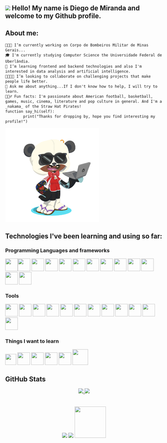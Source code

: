 ## <img src="https://media.giphy.com/media/hvRJCLFzcasrR4ia7z/giphy.gif" width="30px"> Hello! My name is Diego de Miranda and welcome to my Github profile.

## About me:

```
👨🏾‍🚒 I’m currently working on Corpo de Bombeiros Militar de Minas Gerais...
🎓 I'm currently studying Computer Science the Universidade Federal de Uberlândia.
🌱 I’m learning frontend and backend technologies and also I'm interested in data analysis and artificial intelligence.
🫱🏾‍🫲🏻 I’m looking to collaborate on challenging projects that make people life better.
💬 Ask me about anything...If I don't know how to help, I will try to learn.
🧘🏾‍♂️ Fun facts: I'm passionate about American football, basketball, games, music, cinema, literature and pop culture in general. And I'm a _nakama_ of the Straw Hat Pirates!
function say_hi(self):
        print("Thanks for dropping by, hope you find interesting my profile!")
```
<img src="https://github.com/diegodemiranda/diegodemiranda/blob/c407b7b14c5b62324c19b3d9c1ffdf1229d442cc/my_octocat.png" width="300" height="300"/>

## Technologies I've been learning and using so far:

### Programming Languages and frameworks

  <!-- icone html-->

<img src="https://cdn.jsdelivr.net/gh/devicons/devicon/icons/html5/html5-original.svg" width="40" height="40"/><!-- icone css--><img src="https://cdn.jsdelivr.net/gh/devicons/devicon/icons/css3/css3-original.svg" width="40" height="40"/><!-- icone sass-->
<img src="https://cdn.jsdelivr.net/gh/devicons/devicon/icons/sass/sass-original.svg" width="40" height="40"/><!--icone javascript-->
<img src="https://cdn.jsdelivr.net/gh/devicons/devicon/icons/javascript/javascript-original.svg" width="40" height="40" /><!--icone typescript-->
<img src="https://cdn.jsdelivr.net/gh/devicons/devicon/icons/typescript/typescript-original.svg" width="40" height="40"/><!-- icone nodejs-->
<img src="https://cdn.jsdelivr.net/gh/devicons/devicon/icons/nodejs/nodejs-plain.svg" width="40" height="40"/><!--icone react-->
<img src="https://cdn.jsdelivr.net/gh/devicons/devicon/icons/react/react-original.svg" width="40" height="40"/><!--icone java-->
<img loading="lazy" src="https://cdn.jsdelivr.net/gh/devicons/devicon/icons/java/java-original.svg" width="40" height="40"/><!--icone bootstrap-->
<img src="https://cdn.jsdelivr.net/gh/devicons/devicon/icons/bootstrap/bootstrap-original.svg" width="40" height="40"/> <!--icone swift-->
<img src="https://cdn.jsdelivr.net/gh/devicons/devicon/icons/swift/swift-original.svg" width="40" height="40"/><!--icone c-->
<img src="https://cdn.jsdelivr.net/gh/devicons/devicon/icons/c/c-original.svg" width="40" height="40"/><!-- icone haskell-->
<img src="https://cdn.jsdelivr.net/gh/devicons/devicon/icons/haskell/haskell-original.svg"  width="40" height="40"/><!--icone r-->
<img src="https://cdn.jsdelivr.net/gh/devicons/devicon/icons/r/r-original.svg" width="40" height="40"/>

### Tools

<!--icone mysql-->

<img src="https://cdn.jsdelivr.net/gh/devicons/devicon/icons/mysql/mysql-original.svg" width="40" height="40"/><!--icone postgresql-->
<img src="https://cdn.jsdelivr.net/gh/devicons/devicon/icons/postgresql/postgresql-original.svg" width="40" height="40"/><!--icone mongodb-->
<img src="https://cdn.jsdelivr.net/gh/devicons/devicon/icons/mongodb/mongodb-original.svg" width="40" height="40"/><!-- icone graphql-->
<img src="https://cdn.jsdelivr.net/gh/devicons/devicon/icons/graphql/graphql-plain.svg" width="40" height="40"/><!--icone linux-->
<img loading="lazy" src="https://cdn.jsdelivr.net/gh/devicons/devicon/icons/linux/linux-original.svg" width="40" height="40"/><!--icone git-->
<img loading="lazy" src="https://cdn.jsdelivr.net/gh/devicons/devicon/icons/git/git-original.svg" width="40" height="40"/><!--icone canva-->
<img src="https://cdn.jsdelivr.net/gh/devicons/devicon/icons/canva/canva-original.svg" width="40" height="40"/><!--icone photoshop-->
<img src="https://cdn.jsdelivr.net/gh/devicons/devicon/icons/photoshop/photoshop-plain.svg" width="40" height="40"/><!--icone illustrator-->
<img src="https://cdn.jsdelivr.net/gh/devicons/devicon/icons/illustrator/illustrator-plain.svg" width="40" height="40"/><!--icone slack -->
<img src="https://cdn.jsdelivr.net/gh/devicons/devicon/icons/slack/slack-original.svg" width="40" height="40"/><!--icone figma-->
<img src="https://cdn.jsdelivr.net/gh/devicons/devicon/icons/figma/figma-original.svg" width="40" height="40"/><!--icone xcode-->
<img src="https://cdn.jsdelivr.net/gh/devicons/devicon/icons/xcode/xcode-original.svg" width="40" height="40"/>

### Things I want to learn

<!--icone tensorflow-->

<img src="https://cdn.jsdelivr.net/gh/devicons/devicon/icons/tensorflow/tensorflow-original.svg" width="35" height="35"/><!--icone c++-->
<img src="https://cdn.jsdelivr.net/gh/devicons/devicon/icons/csharp/csharp-original.svg" width=" 40" height="40"/><!--icone c#-->
<img src="https://cdn.jsdelivr.net/gh/devicons/devicon/icons/cplusplus/cplusplus-original.svg" width="40" height="40"/><!--icone python-->
<img src="https://cdn.jsdelivr.net/gh/devicons/devicon/icons/python/python-original.svg" width="40" height="40"/><!--icone rust-->
<img src="https://cdn.jsdelivr.net/gh/devicons/devicon/icons/rust/rust-plain.svg" width="40" height="40"/><!--icone docker-->
<img src="https://cdn.jsdelivr.net/gh/devicons/devicon/icons/docker/docker-original.svg" width="50" height="50"/>

## GitHub Stats

  <div align ="center">
  <a href="https://github.com/diegodemiranda">
  <img loading="lazy" height="180em" src="https://github-readme-stats.vercel.app/api/top-langs/?username=diegodemiranda&layout=compact&langs_count=7&theme=dracula"/>
  <img loading="lazy" height="180em" src="https://github-readme-stats.vercel.app/api?username=diegodemiranda&show_icons=true&theme=dracula&include_all_commits=true&count_private=true"/>
  </div>

#

  <div align = "center">
  <a href="https://instagram.com/diegodemiranda" target="_blank"><img loading="lazy" src="https://img.shields.io/badge/-Instagram-%23E4405F?style=for-the-badge&logo=instagram&logoColor=white" target="_blank"></a>
  <a href = "mailto:diego.demiranda@icloud.com"><img loading="lazy" src="https://img.shields.io/badge/Gmail-D14836?style=for-the-badge&logo=gmail&logoColor=white" target="_blank"></a>
  <a href="https://www.linkedin.com/in/diegodemiranda" target="_blank"><img loading="lazy" src="https://github.com/get-icon/geticon/raw/master/icons/linkedin.svg" width="100" height="100" target="_blank"></a>   
  </div>

